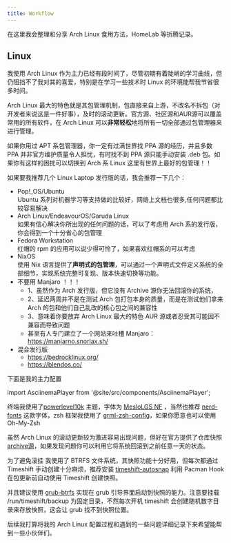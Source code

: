 ```yaml
---
title: Workflow
---
```


在这里我会整理和分享 Arch Linux 食用方法，HomeLab 等折腾记录。

## Linux

我使用 Arch Linux 作为主力已经有段时间了，尽管初期有着陡峭的学习曲线，但仍阻挡不了我对其的喜爱，特别是在学习一些技术时 Linux 的环境能帮我节省很多时间。

Arch Linux 最大的特色就是其包管理机制，包直接来自上游，不改名不拆包（对开发者来说这是一件好事），及时的滚动更新。官方源、社区源和AUR源可以覆盖常用的所有软件，在 Arch Linux 可以**非常轻松**地将所有一切全部通过包管理器来进行管理。

如果你用过 APT 系包管理器，你一定有过满世界找 PPA 源的经历，并且多数 PPA 并非官方维护质量令人担忧，有时找不到 PPA 源只能手动安装 .deb 包。如果你有这样的困扰可以切换到 Arch 系 Linux 这里有世界上最好的包管理！！

如果要我推荐几个 Linux Laptop 发行版的话，我会推荐一下几个：

- Pop!_OS/Ubuntu  
    Ubuntu 系列对机器学习等支持做的比较好，网络上文档也很多,任何问题都比较容易解决  
- Arch Linux/EndeavourOS/Garuda Linux  
    如果有信心解决你所出现的任何问题的话，可以了考虑用 Arch 系的发行版，你会得到一个十分省心的包管理  
- Fedora Workstation  
    红帽的 rpm 的应用可以说少得可怜了，如果喜欢红帽系的可以考虑
- NixOS  
    使用 Nix 语言提供了**声明式的包管理**，可以通过一个声明式文件定义系统的全部细节，实现系统完整可复现、版本快速切换等功能。  
- 不要用 Manjaro ！！！
   - 1、虽然作为 Arch 发行版，但它没有 Archive 源你无法回滚你的系统，
   - 2、延迟两周并不是在测试 Arch 包打包本身的质量，而是在测试他们拿来 Arch 的包和他们自己乱改的核心包之间的兼容性 
   - 3、意味着你要放弃 Arch Linux 最大的特色 AUR 源或者忍受其可能因不兼容而导致问题
   - 甚至有人专门建立了一个网站来吐槽 Manjaro： https://manjarno.snorlax.sh/
- 混合发行版
  - https://bedrocklinux.org/
  - https://blendos.co/

下面是我的主力配置

import AsciinemaPlayer from '@site/src/components/AsciinemaPlayer';

<AsciinemaPlayer
    src="/casts/neofetch.cast"
    poster="npt:0:5"
    preload={true}
    autoPlay={true}
    idleTimeLimit="2"
/>


终端我使用了[powerlevel10k](https://github.com/romkatv/powerlevel10k) 主题，字体为 [MesloLGS NF](https://github.com/romkatv/powerlevel10k#manual-font-installation) ，当然也推荐 [nerd-fonts](https://github.com/ryanoasis/nerd-fonts) 这款字体，zsh 框架我使用了 [grml-zsh-config](https://grml.org/zsh/)，如果你愿意也可以使用 Oh-My-Zsh

虽然 Arch Linux 的滚动更新较为激进容易出现问题，但好在官方提供了仓库快照 [archive源](https://archive.archlinux.org/)，如果发现问题你可以利用它将系统回滚到之前任意一天的状态。

为了避免滚挂 我使用了 BTRFS 文件系统，其快照功能十分好用，但每次都通过 Timeshift 手动创建十分麻烦，推荐安装 [timeshift-autosnap](https://gitlab.com/gobonja/timeshift-autosnap)  利用 Pacman Hook 在包更新前自动使用 Timeshift 创建快照。

并且建议使用 [grub-btrfs](https://github.com/Antynea/grub-btrfs) 实现在 grub 引导界面启动到快照的能力。注意要挂载 /run/timeshift/backup 为固定目录，不然每次开机 timeshift 会创建随机数字目录来存放快照，这会让 grub 找不到快照位置。

后续我打算将我的 Arch Linux 配置过程和遇到的一些问题详细记录下来希望能帮到一些小伙伴们。